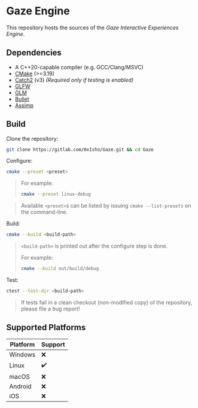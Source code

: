 # Gaze Engine

This repository hosts the sources of the *Gaze Interactive Experiences Engine*.

## Dependencies

- A C++20-capable compiler (e.g. GCC/Clang/MSVC)
- [CMake](https://cmake.org) (>=3.19)
- [Catch2](https://github.com/catchorg/Catch2) (v3) *(Required only if testing is enabled)*
- [GLFW](https://glfw.org)
- [GLM](https://github.com/g-truc/glm)
- [Bullet](https://github.com/bulletphysics/bullet3)
- [Assimp](https://www.assimp.org)

## Build

Clone the repository:
```sh
git clone https://gitlab.com/0xIsho/Gaze.git && cd Gaze
```

Configure:
```sh
cmake --preset <preset>
```
> For example:
>
> ```sh
> cmake --preset linux-debug
> ```

> Available `<preset>`s can be listed by issuing `cmake --list-presets` on the command-line.

Build:
```sh
cmake --build <build-path>
```

> `<build-path>` is printed out after the configure step is done.
>
> For example:
>
> ```sh
> cmake --build out/build/debug
> ```
>

Test:
```sh
ctest --test-dir <build-path>
```

> If tests fail in a clean checkout (non-modified copy) of the repository, please file a bug report!

## Supported Platforms

| Platform | Support |
| -------- | ------- |
| Windows  | ❌      |
| Linux    | ✔️      |
| macOS    | ❌      |
| Android  | ❌      |
| iOS      | ❌      |
